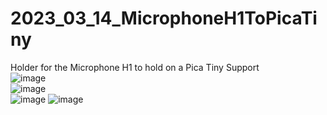 # 2023_03_14_MicrophoneH1ToPicaTiny  
Holder for the Microphone H1 to hold on a Pica Tiny Support  
![image](https://user-images.githubusercontent.com/106495897/225120054-cf78aba0-7992-41fb-9173-723ff77c5df6.png)  
![image](https://user-images.githubusercontent.com/106495897/225120092-ffe452b8-b1c6-4e81-ab72-2569fa650468.png)  
![image](https://user-images.githubusercontent.com/106495897/225134779-b67c337a-793f-47a6-97be-e011ba4f7e41.png)
![image](https://user-images.githubusercontent.com/106495897/225134813-b9582024-4ada-4ca7-ab8d-7a1279cdf779.png)
